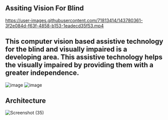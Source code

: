 ## Assiting Vision For Blind


https://user-images.githubusercontent.com/71813414/143780361-3f2e084d-f63f-4858-b153-1eadecd35f53.mp4

## This computer vision based assistive technology for the blind and visually impaired is a developing area. This assistive technology helps the visually impaired by providing them with a greater independence.




![image](https://user-images.githubusercontent.com/71813414/144085027-8f73fe7b-3f50-4980-ba24-5a39751e1257.png)
![image](https://user-images.githubusercontent.com/71813414/144085264-3cce6806-7079-465d-9a4b-3f7d44b122f0.png)

## Architecture

![Screenshot (35)](https://user-images.githubusercontent.com/71813414/144084801-19ef2a37-7036-4f47-819a-809574c780e0.png)

